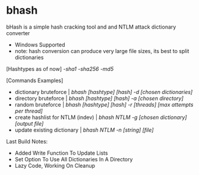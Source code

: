 # bhash
bHash is a simple hash cracking tool and and NTLM attack dictionary converter

- Windows Supported
- note: hash conversion can produce very large file sizes, its best to split dictionaries

[Hashtypes as of now]
-*sha1*
-*sha256*
-*md5*

[Commands Examples]
- dictionary bruteforce | *bhash [hashtype] [hash] -d [chosen dictionaries]*
- directory bruteforce | *bhash [hashtype] [hash] -a [chosen directory]*
- random bruteforce | *bhash [hashtype] [hash] -r [threads] [max attempts per thread]*
- create hashlist for NTLM (indev) | *bhash NTLM -g [chosen dictionary] [output file]*
- update existing dictionary | *bhash NTLM -n [string] [file]*

Last Build Notes:
- Added Write Function To Update Lists
- Set Option To Use All Dictionaries In A Directory
- Lazy Code, Working On Cleanup
